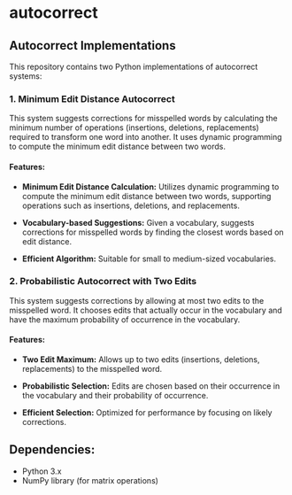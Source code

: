 # autocorrect

## Autocorrect Implementations

This repository contains two Python implementations of autocorrect systems:

### 1. Minimum Edit Distance Autocorrect

This system suggests corrections for misspelled words by calculating the minimum number of operations (insertions, deletions, replacements) required to transform one word into another. It uses dynamic programming to compute the minimum edit distance between two words.

#### Features:

- **Minimum Edit Distance Calculation:** Utilizes dynamic programming to compute the minimum edit distance between two words, supporting operations such as insertions, deletions, and replacements.
  
- **Vocabulary-based Suggestions:** Given a vocabulary, suggests corrections for misspelled words by finding the closest words based on edit distance.
  
- **Efficient Algorithm:** Suitable for small to medium-sized vocabularies.

### 2. Probabilistic Autocorrect with Two Edits

This system suggests corrections by allowing at most two edits to the misspelled word. It chooses edits that actually occur in the vocabulary and have the maximum probability of occurrence in the vocabulary.

#### Features:

- **Two Edit Maximum:** Allows up to two edits (insertions, deletions, replacements) to the misspelled word.
  
- **Probabilistic Selection:** Edits are chosen based on their occurrence in the vocabulary and their probability of occurrence.
  
- **Efficient Selection:** Optimized for performance by focusing on likely corrections.

## Dependencies:

- Python 3.x
- NumPy library (for matrix operations)
